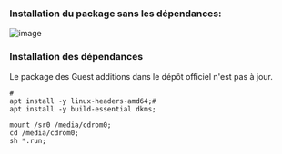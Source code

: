 ### Installation du package sans les dépendances:
![image](https://github.com/dexter74/Linux/assets/35907/45803d1e-2a3c-4bc0-bfdf-8c4a264f9f09)

### Installation des dépendances
Le package des Guest additions dans le dépôt officiel n'est pas à jour.
```
#
apt install -y linux-headers-amd64;#
apt install -y build-essential dkms;

mount /sr0 /media/cdrom0;
cd /media/cdrom0;
sh *.run;
```



